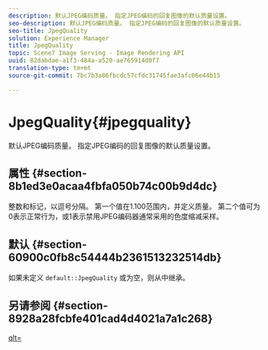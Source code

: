 ```yaml
---
description: 默认JPEG编码质量。 指定JPEG编码的回复图像的默认质量设置。
seo-description: 默认JPEG编码质量。 指定JPEG编码的回复图像的默认质量设置。
seo-title: JpegQuality
solution: Experience Manager
title: JpegQuality
topic: Scene7 Image Serving - Image Rendering API
uuid: 82dabdae-a1f3-484a-a520-ae765914d0f7
translation-type: tm+mt
source-git-commit: 7bc7b3a86fbcdc57cfdc31745fae3afc06e44b15

---
```



# JpegQuality{#jpegquality}

默认JPEG编码质量。 指定JPEG编码的回复图像的默认质量设置。

## 属性 {#section-8b1ed3e0acaa4fbfa050b74c00b9d4dc}

整数和标记，以逗号分隔。 第一个值在1.100范围内，并定义质量。 第二个值可为0表示正常行为，或1表示禁用JPEG编码器通常采用的色度缩减采样。

## 默认 {#section-60900c0fb8c54444b2361513232514db}

如果未定义 `default::JpegQuality` 或为空，则从中继承。

## 另请参阅 {#section-8928a28fcbfe401cad4d4021a7a1c268}

[qlt=](../../../../../ir-api/http-protocol/image-rendering-api-ref/c-ir-http-protocol-ref/c-ir-http-protocol-command-reference/r-ir-qlt.md#reference-27b91c226eb241d0a14a29af3b3afdbd)
